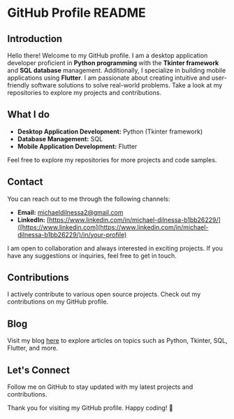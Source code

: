 # GitHub Profile README

## Introduction
Hello there! Welcome to my GitHub profile. I am a desktop application developer proficient in **Python programming** with the **Tkinter framework** and **SQL database** management. Additionally, I specialize in building mobile applications using **Flutter**. I am passionate about creating intuitive and user-friendly software solutions to solve real-world problems. Take a look at my repositories to explore my projects and contributions.

## What I do
- **Desktop Application Development:** Python (Tkinter framework)
- **Database Management:** SQL
- **Mobile Application Development:** Flutter


Feel free to explore my repositories for more projects and code samples.

## Contact
You can reach out to me through the following channels:
- **Email:** [michaeldilnessa2@gmail.com](mailto:michaeldilnessa2@gmail.com)
- **LinkedIn:** [https://www.linkedin.com/in/michael-dilnessa-b1bb26229/]([https://www.linkedin.com](https://www.linkedin.com/in/michael-dilnessa-b1bb26229/)/in/your-profile)

I am open to collaboration and always interested in exciting projects. If you have any suggestions or inquiries, feel free to get in touch.

## Contributions
I actively contribute to various open source projects. Check out my contributions on my GitHub profile.

## Blog
Visit my blog [here](https://www.yourblog.com) to explore articles on topics such as Python, Tkinter, SQL, Flutter, and more.

## Let's Connect
Follow me on GitHub to stay updated with my latest projects and contributions.

Thank you for visiting my GitHub profile. Happy coding! 🚀

